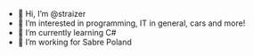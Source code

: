 - 👋 Hi, I’m @straizer
- 👀 I’m interested in programming, IT in general, cars and more!
- 🌱 I’m currently learning C#
- 💞️ I’m working for Sabre Poland
